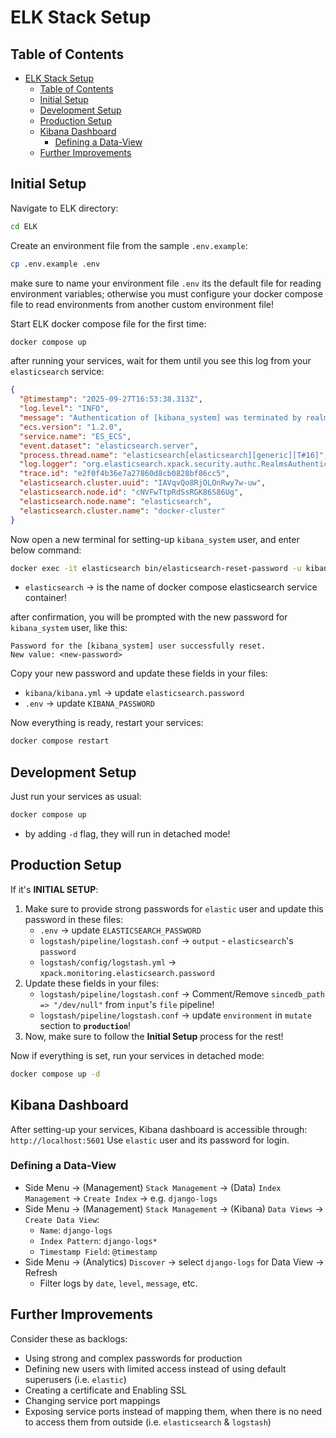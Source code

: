 # ELK Stack Setup

## Table of Contents

- [ELK Stack Setup](#elk-stack-setup)
  - [Table of Contents](#table-of-contents)
  - [Initial Setup](#initial-setup)
  - [Development Setup](#development-setup)
  - [Production Setup](#production-setup)
  - [Kibana Dashboard](#kibana-dashboard)
    - [Defining a Data-View](#defining-a-data-view)
  - [Further Improvements](#further-improvements)

## Initial Setup

Navigate to ELK directory:

```sh
cd ELK
```

Create an environment file from the sample `.env.example`:

```sh
cp .env.example .env
```

make sure to name your environment file `.env` its the default file for reading environment variables; otherwise you must configure your docker compose file to read environments from another custom environment file!

Start ELK docker compose file for the first time:

```sh
docker compose up
```

after running your services, wait for them until you see this log from your `elasticsearch` service:

```json
{
  "@timestamp": "2025-09-27T16:53:38.313Z",
  "log.level": "INFO",
  "message": "Authentication of [kibana_system] was terminated by realm [reserved] - failed to authenticate user [kibana_system]",
  "ecs.version": "1.2.0",
  "service.name": "ES_ECS",
  "event.dataset": "elasticsearch.server",
  "process.thread.name": "elasticsearch[elasticsearch][generic][T#16]",
  "log.logger": "org.elasticsearch.xpack.security.authc.RealmsAuthenticator",
  "trace.id": "e2f0f4b36e7a27860d8cb0828bf86cc5",
  "elasticsearch.cluster.uuid": "IAVqvQo8RjOLOnRwy7w-uw",
  "elasticsearch.node.id": "cNVFwTtpRdSsRGK86S86Ug",
  "elasticsearch.node.name": "elasticsearch",
  "elasticsearch.cluster.name": "docker-cluster"
}
```

Now open a new terminal for setting-up `kibana_system` user, and enter below command:

```sh
docker exec -it elasticsearch bin/elasticsearch-reset-password -u kibana_system
```

- `elasticsearch` -> is the name of docker compose elasticsearch service container!

after confirmation, you will be prompted with the new password for `kibana_system` user, like this:

```text
Password for the [kibana_system] user successfully reset.
New value: <new-password>
```

Copy your new password and update these fields in your files:

- `kibana/kibana.yml` -> update `elasticsearch.password`
- `.env` -> update `KIBANA_PASSWORD`

Now everything is ready, restart your services:

```sh
docker compose restart
```

## Development Setup

Just run your services as usual:

```sh
docker compose up
```

- by adding `-d` flag, they will run in detached mode!

## Production Setup

If it's **INITIAL SETUP**:

1. Make sure to provide strong passwords for `elastic` user and update this password in these files:
   - `.env` -> update `ELASTICSEARCH_PASSWORD`
   - `logstash/pipeline/logstash.conf` -> `output` - `elasticsearch`'s `password`
   - `logstash/config/logstash.yml` -> `xpack.monitoring.elasticsearch.password`
2. Update these fields in your files:
   - `logstash/pipeline/logstash.conf` -> Comment/Remove `sincedb_path => "/dev/null"` from `input`'s `file` pipeline!
   - `logstash/pipeline/logstash.conf` -> update `environment` in `mutate` section to **`production`**!
3. Now, make sure to follow the **Initial Setup** process for the rest!

Now if everything is set, run your services in detached mode:

```sh
docker compose up -d
```

## Kibana Dashboard

After setting-up your services, Kibana dashboard is accessible through: `http://localhost:5601`
Use `elastic` user and its password for login.

### Defining a Data-View

- Side Menu -> (Management) `Stack Management` -> (Data) `Index Management` -> `Create Index` -> e.g. `django-logs`
- Side Menu -> (Management) `Stack Management` -> (Kibana) `Data Views` -> `Create Data View`:
  - `Name`: `django-logs`
  - `Index Pattern`: `django-logs*`
  - `Timestamp Field`: `@timestamp`
- Side Menu -> (Analytics) `Discover` -> select `django-logs` for Data View -> Refresh
  - Filter logs by `date`, `level`, `message`, etc.

## Further Improvements

Consider these as backlogs:

- Using strong and complex passwords for production
- Defining new users with limited access instead of using default superusers (i.e. `elastic`)
- Creating a certificate and Enabling SSL
- Changing service port mappings
- Exposing service ports instead of mapping them, when there is no need to access them from outside (i.e. `elasticsearch` & `logstash`)
